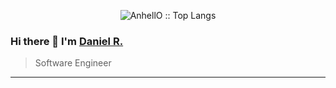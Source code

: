 <p align="center"><img src="https://github-readme-stats.vercel.app/api/top-langs/?username=hdanielra&langs_count=10&theme=tokyonight&layout=compact" alt="AnhellO :: Top Langs" /></p>


### Hi there 👋 I'm [Daniel R.](https://github.com/hdanielra/hdanielra)
> Software Engineer 



---
